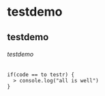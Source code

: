 # testdemo
## testdemo
###### testdemo
```
if(code == to testr) {
  > console.log("all is well")
}
```
